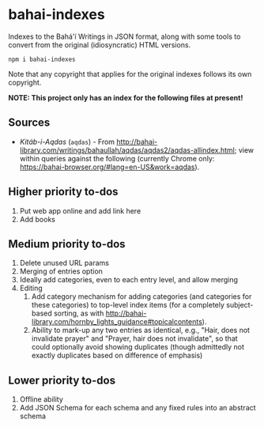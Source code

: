# bahai-indexes

Indexes to the Bahá'í Writings in JSON format, along with some
tools to convert from the original (idiosyncratic) HTML versions.

```shell
npm i bahai-indexes
```

Note that any copyright that applies for the original indexes follows its own
copyright.

**NOTE: This project only has an index for the following files at present!**

## Sources

-  *Kitáb-i-Aqdas* (`aqdas`) - From <http://bahai-library.com/writings/bahaullah/aqdas/aqdas2/aqdas-allindex.html>;
    view within queries against the following (currently Chrome only:
    <https://bahai-browser.org/#lang=en-US&work=aqdas>).

## Higher priority to-dos

1. Put web app online and add link here
1. Add books

## Medium priority to-dos

1. Delete unused URL params
1. Merging of entries option
1. Ideally add categories, even to each entry level, and allow merging
1. Editing
    1. Add category mechanism for adding categories (and categories for these
        categories) to top-level index items (for a completely subject-based
        sorting, as with
        <http://bahai-library.com/hornby_lights_guidance#topicalcontents>).
    1. Ability to mark-up any two entries as identical, e.g.,
        "Hair, does not invalidate prayer" and
        "Prayer, hair does not invalidate", so that could optionally avoid
        showing duplicates (though admittedly not exactly duplicates based
        on difference of emphasis)

## Lower priority to-dos

1. Offline ability
1. Add JSON Schema for each schema and any fixed rules into an abstract schema
